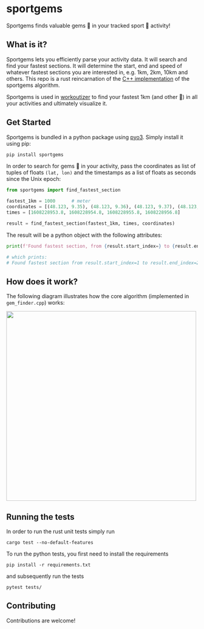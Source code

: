 # sportgems

Sportgems finds valuable gems 💎 in your tracked sport 🚴 activity!


## What is it?
Sportgems lets you efficiently parse your activity data. It will search and find your
fastest sections. It will determine the start, end and speed of whatever fastest sections
you are interested in, e.g. 1km, 2km, 10km and others. This repo is a rust reincarnation of
the [C++ implementation](https://github.com/fgebhart/sportgems-cpp) of the sportgems algorithm.

Sportgems is used in [workoutizer](https://github.com/fgebhart/workoutizer) to
find your fastest 1km (and other 💎) in all your activities and ultimately visualize it.

## Get Started
Sportgems is bundled in a python package using [pyo3](https://pyo3.rs/). Simply
install it using pip:
```bash
pip install sportgems
```

In order to search for gems 💎 in your activity, pass the coordinates as list of tuples of
floats `(lat, lon)` and the timestamps as a list of floats as seconds since the Unix epoch:
```python
from sportgems import find_fastest_section

fastest_1km = 1000      # meter
coordinates = [(48.123, 9.35), (48.123, 9.36), (48.123, 9.37), (48.123, 9.38)]
times = [1608228953.8, 1608228954.8, 1608228955.8, 1608228956.8]

result = find_fastest_section(fastest_1km, times, coordinates)
```
The result will be a python object with the following attributes:
```python
print(f'Found fastest section, from {result.start_index=} to {result.end_index=} with {result.velocity=} m/s')

# which prints:
# Found fastest section from result.start_index=1 to result.end_index=2 with result.velocity=743.0908195788583 m/s
```

## How does it work?

The following diagram illustrates how the core algorithm (implemented in `gem_finder.cpp`) works:

<img src="https://i.imgur.com/Jwfyjsk.png" width="500">

## Running the tests

In order to run the rust unit tests simply run
```
cargo test --no-default-features
```
To run the python tests, you first need to install the requirements
```
pip install -r requirements.txt
```
and subsequently run the tests
```
pytest tests/
```

## Contributing
Contributions are welcome!

